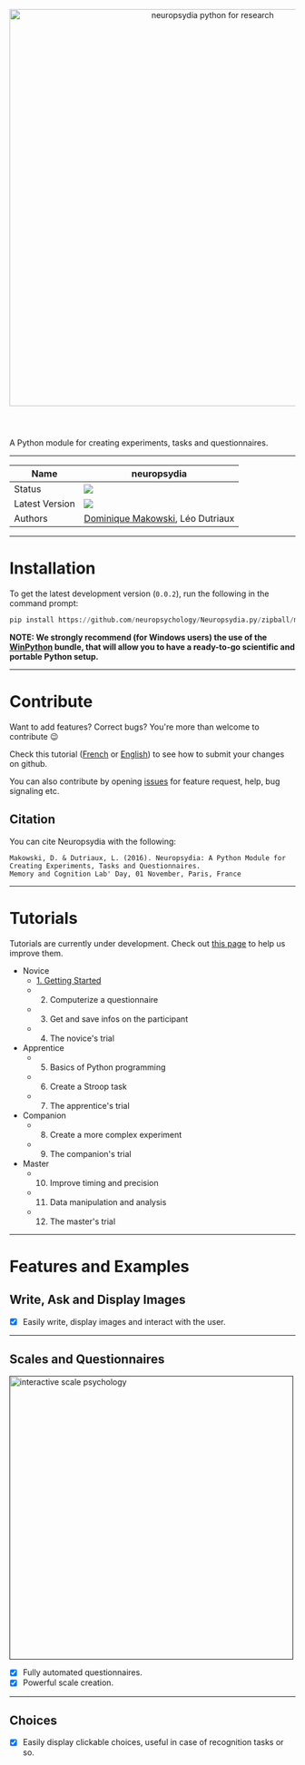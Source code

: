 <p><header><img src="https://github.com/neuropsychology/neuropsydia/blob/master/neuropsydia/files/logo/neuropsydia_banner.png" width="700" align="center" alt="neuropsydia python for research"></header></p>

A Python module for creating experiments, tasks and questionnaires.

---

|Name|neuropsydia|
|----------------|---|
|Status|![](https://img.shields.io/badge/status-stable-brightgreen.svg)|
|Latest Version|![](https://img.shields.io/badge/version-0.0.2-brightgreen.svg)|
|Authors|[Dominique Makowski](https://biblineuropsy.files.wordpress.com/2016/10/cv_makowski.pdf), Léo Dutriaux|

---
# Installation
To get the latest development version (`0.0.2`), run the following in the command prompt:
```python
pip install https://github.com/neuropsychology/Neuropsydia.py/zipball/master
```
**NOTE: We strongly recommend (for Windows users) the use of the [WinPython](https://winpython.github.io/) bundle, that will allow  you to have a ready-to-go scientific and portable Python setup.**

---
# Contribute

Want to add features? Correct bugs? You're more than welcome to contribute :wink:

Check this tutorial ([French](https://github.com/neuropsychology/Courses/blob/master/Programing/Github/Contribute-FR.md) or [English](https://github.com/neuropsychology/Courses/blob/master/Programing/Github/Contribute-EN.md)) to see how to submit your changes on github.

You can also contribute by opening [issues](https://github.com/neuropsychology/Neuropsydia.py/issues) for feature request, help, bug signaling etc.

## Citation
You can cite Neuropsydia with the following:
```
Makowski, D. & Dutriaux, L. (2016). Neuropsydia: A Python Module for Creating Experiments, Tasks and Questionnaires. 
Memory and Cognition Lab' Day, 01 November, Paris, France
```
---
# Tutorials

Tutorials are currently under development. Check out [this page](https://github.com/neuropsychology/Courses) to help us improve them.

- Novice
  - [1. Getting Started](https://github.com/neuropsychology/Courses/blob/master/Programing/Python/Neuropsydia/1.Getting_Started.md)
  - 2. Computerize a questionnaire
  - 3. Get and save infos on the participant
  - 4. The novice's trial
- Apprentice
  - 5. Basics of Python programming
  - 6. Create a Stroop task
  - 7. The apprentice's trial
- Companion
  - 8. Create a more complex experiment
  - 9. The companion's trial
- Master
  - 10. Improve timing and precision
  - 11. Data manipulation and analysis
  - 12. The master's trial

---
# Features and Examples

## Write, Ask and Display Images
- [x] Easily write, display images and interact with the user.

---
## Scales and Questionnaires

<p align="left">
<a href="">
<img src="https://github.com/neuropsychology/Neuropsydia.py/blob/master/examples/Questionnaire/demo-scale.gif" height="500" alt="interactive scale psychology">
</a>
</p>

- [x] Fully automated questionnaires.
- [x] Powerful scale creation.

---
## Choices
- [x] Easily display clickable choices, useful in case of recognition tasks or so.


